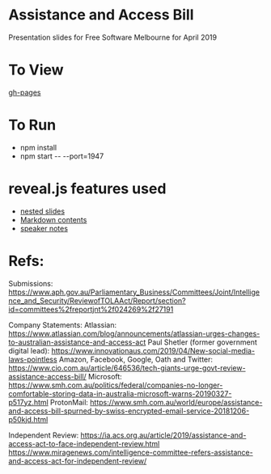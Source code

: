



# Assistance and Access Bill

Presentation slides for Free Software Melbourne for April 2019


# To View

[gh-pages](https://free-software-melbourne.github.io/Assistance-and-Access-Bill/)


# To Run
- npm install
- npm start -- --port=1947


# reveal.js features used
- [nested slides](https://github.com/hakimel/reveal.js#markup)
- [Markdown contents](https://github.com/hakimel/reveal.js#markdown)
- [speaker notes](https://github.com/hakimel/reveal.js#speaker-notes)


# Refs:

Submissions:
https://www.aph.gov.au/Parliamentary_Business/Committees/Joint/Intelligence_and_Security/ReviewofTOLAAct/Report/section?id=committees%2freportjnt%2f024269%2f27191

Company Statements:
Atlassian: https://www.atlassian.com/blog/announcements/atlassian-urges-changes-to-australian-assistance-and-access-act
Paul Shetler (former government digital lead): https://www.innovationaus.com/2019/04/New-social-media-laws-pointless
Amazon, Facebook, Google, Oath and Twitter: https://www.cio.com.au/article/646536/tech-giants-urge-govt-review-assistance-access-bill/
Microsoft: https://www.smh.com.au/politics/federal/companies-no-longer-comfortable-storing-data-in-australia-microsoft-warns-20190327-p517yz.html
ProtonMail: https://www.smh.com.au/world/europe/assistance-and-access-bill-spurned-by-swiss-encrypted-email-service-20181206-p50kjd.html

Independent Review:
https://ia.acs.org.au/article/2019/assistance-and-access-act-to-face-independent-review.html
https://www.miragenews.com/intelligence-committee-refers-assistance-and-access-act-for-independent-review/
